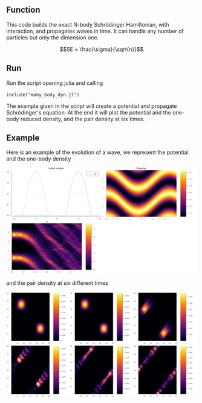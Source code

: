 ## Function
This code builds the exact N-body Schrödinger Hamiltonian, with interaction, and propagates waves in time. It can handle any number of particles but only the dimension one.
```math
SE = \frac{\sigma}{\sqrt{n}}
```

## Run
Run the script opening julia and calling
```
include("many_body_dyn.jl")
```
The example given in the script will create a potential and propagate Schrödinger's equation. At the end it will plot the potential and the one-body reduced density, and the pair density at six times.


## Example
Here is an example of the evolution of a wave, we represent the potential and the one-body density
<p align="center">
    <img src="plots/main.png" width="800" alt="Plot" />
</p>
and the pair density at six different times
<p align="center">
    <img src="plots/pair_density_ρ.png" width="800" alt="Plot" />
</p>
